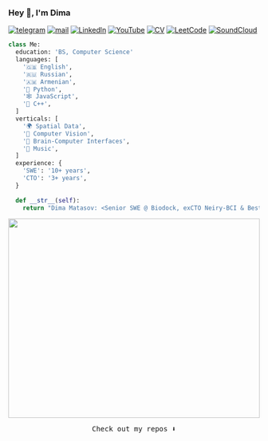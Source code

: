### Hey 👋, I'm Dima

[![telegram](https://img.shields.io/static/v1?style=flat-square&message=telegram&color=26A5E4&logo=Telegram&logoColor=FFFFFF&label=)](https://t.me/matasoff)
[![mail](https://img.shields.io/badge/gmail-c14438?style=flat-square&message=gmail&logo=Gmail&logoColor=white&link=mailto:dmatasoff@gmail.com)](mailto:dmatasoff@gmail.com)
[![Linkedln](https://img.shields.io/badge/linkedin-0077B5?style=flat-square&logo=linkedin&logoColor=white)](https://www.linkedin.com/in/matasoff/)
[![YouTube](https://img.shields.io/static/v1?style=flat-square&message=youtube&color=FF0000&logo=YouTube&logoColor=FFFFFF&label=)](https://www.youtube.com/playlist?list=PLoRecSpuX3mW6philcR22vSKK72txna5w)
[![CV](https://img.shields.io/static/v1?style=flat-square&message=cv&color=50AFCE&logo=Canva&logoColor=white&label=)](https://www.canva.com/design/DAFHajYHKog/iBupZrL591GzOYTccpyvxQ/view?utm_content=DAFHajYHKog&utm_campaign=designshare&utm_medium=link&utm_source=publishsharelink)
[![LeetCode](https://img.shields.io/static/v1?style=flat-square&message=leetcode&color=222222&logo=LeetCode&logoColor=FFA116&label=)](https://leetcode.com/matasoff/)
[![SoundCloud](https://img.shields.io/static/v1?style=flat-square&message=soundcloud&color=FF3300&logo=SoundCloud&logoColor=FFFFFF&label=)](https://soundcloud.com/zero-point-of-view/sets/selected)


```python
class Me:
  education: 'BS, Computer Science'
  languages: [
    '🇬🇧 English',
    '🇷🇺 Russian',
    '🇦🇲 Armenian',
    '🐍 Python',
    '🕸 JavaScript',
    '🤖 C++',
  ]
  verticals: [
    '🌍 Spatial Data',
    '👀 Computer Vision',
    '🧠 Brain-Computer Interfaces',
    '🎵 Music',
  ]
  experience: {
    'SWE': '10+ years',
    'CTO': '3+ years',
  }
  
  def __str__(self):
    return "Dima Matasov: <Senior SWE @ Biodock, exCTO Neiry-BCI & BestPlace.ai>"
```

<div id="header" align="center">
  <img src="https://i.kym-cdn.com/photos/images/original/001/010/572/5e5.gif" width="100%" height="400px"/>
</div>

<p align="center">
<samp>Check out my repos ⬇️</samp>
</p>
